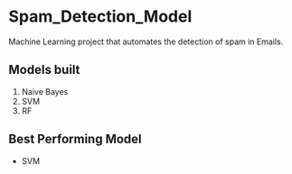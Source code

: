 # Spam_Detection_Model
Machine Learning project that automates the detection of spam in Emails.

## Models built
1. Naive Bayes
2. SVM 
3. RF 

## Best Performing Model
- SVM 
